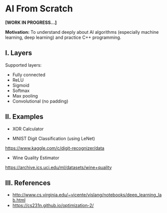 # AI From Scratch

**[WORK IN PROGRESS...]**

**Motivation:** To understand deeply about AI algorithms (especially machine learning, deep learning) and practice C++ programming.


## I. Layers

Supported layers:

- Fully connected
- ReLU
- Sigmoid
- Softmax
- Max pooling
- Convolutional (no padding)

## II. Examples

- XOR Calculator

- MNIST Digit Classification (using LeNet)

https://www.kaggle.com/c/digit-recognizer/data

- Wine Quality Estimator

https://archive.ics.uci.edu/ml/datasets/wine+quality

## III. References

- http://www.cs.virginia.edu/~vicente/vislang/notebooks/deep_learning_lab.html
- https://cs231n.github.io/optimization-2/